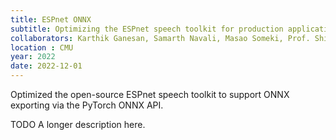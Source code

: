 ```yaml
---
title: ESPnet ONNX
subtitle: Optimizing the ESPnet speech toolkit for production applications
collaborators: Karthik Ganesan, Samarth Navali, Masao Someki, Prof. Shinji Watanabe
location : CMU
year: 2022
date: 2022-12-01
---
```


Optimized the open-source ESPnet speech toolkit to support ONNX exporting via the PyTorch ONNX API.

TODO A longer description here. 